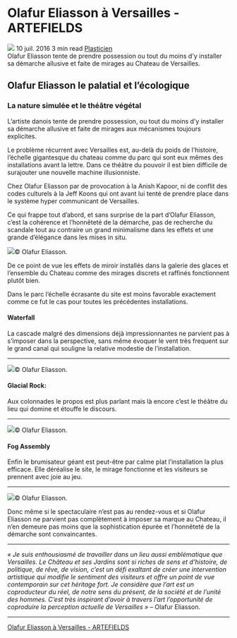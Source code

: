 # Olafur Eliasson à Versailles - ARTEFIELDS
![](Olafur%20Eliasson%20a%CC%80%20Versailles%20-%20ARTEFIELDS/olafur-eliassoneliassonversaillesinstallation2016contemporary-art-e1487726160211.jpg) 
10 juil. 2016    3 min read   [Plasticien](https://www.artefields.net/topic/plasticien/)  
Olafur Eliasson tente de prendre possession ou tout du moins d'y installer sa démarche allusive et faite de mirages au Chateau de Versailles.
## Olafur Eliasson le palatial et l’écologique

### La nature simulée et le théâtre végétal

L’artiste danois tente de prendre possession, ou tout du moins d’y installer sa démarche allusive et faite de mirages aux mécanismes toujours explicites.

Le problème récurrent avec Versailles est, au-delà du poids de l’histoire, l’échelle gigantesque du chateau comme du parc qui sont eux mêmes des installations avant la lettre. Dans ce théâtre du pouvoir il est bien difficile de surajouter une nouvelle machine illusionniste.

Chez Olafur Eliasson par de provocation à la Anish Kapoor, ni de conflit des codes culturels à la Jeff Koons qui ont avant lui tenté de prendre place dans le système hyper communicant de Versailles.

Ce qui frappe tout d’abord, et sans surprise de la part d’Olafur Eliasson, c’est la cohérence et l’honnêteté de la démarche, pas de recherche du scandale tout au contraire un grand minimalisme dans les effets et une grande d’élégance dans les mises in situ.

![](Olafur%20Eliasson%20a%CC%80%20Versailles%20-%20ARTEFIELDS/olafur-eliassoneliassonversaillesinstallation2016contemporary-art-1024x512.jpg)© Olafur Eliasson.

De ce point de vue les effets de miroir installés dans la galerie des glaces et l’ensemble du Chateau comme des mirages discrets et raffinés fonctionnent plutôt bien.

Dans le parc l’échelle écrasante du site est moins favorable exactement comme ce fut le cas pour toutes les précédentes installations.

#### Waterfall

La cascade malgré des dimensions déjà impressionnantes ne parvient pas à s’imposer dans la perspective, sans même évoquer le vent très frequent sur le grand canal qui souligne la relative modestie de l’installation.

---

![](Olafur%20Eliasson%20a%CC%80%20Versailles%20-%20ARTEFIELDS/olafur-eliassonversailles2016installationcontemporary-artartland-art.010-1024x1024.jpg)© Olafur Eliasson.

#### Glacial Rock:

Aux colonnades le propos est plus parlant mais là encore c’est le théâtre du lieu qui domine et étouffe le discours.

---

![](Olafur%20Eliasson%20a%CC%80%20Versailles%20-%20ARTEFIELDS/olafur-eliassonversailles2016installationcontemporary-artartland-art.023-1024x683.jpg)© Olafur Eliasson.

#### Fog Assembly

Enfin le brumisateur géant est peut-être par calme plat l’installation la plus efficace. Elle déréalise le site, le mirage fonctionne et les visiteurs se prennent avec joie au jeu.

---

![](Olafur%20Eliasson%20a%CC%80%20Versailles%20-%20ARTEFIELDS/IMG.065423.752-1024x683.jpg)© Olafur Eliasson.

Donc même si le spectaculaire n’est pas au rendez-vous et si Olafur Eliasson ne parvient pas complètement à imposer sa marque au Chateau, il n’en demeure pas moins que la sophistication épurée et l’honnêteté de la démarche sont convaincantes.

---

*« Je suis enthousiasmé de travailler dans un lieu aussi emblématique que Versailles. Le Château et*
*ses Jardins sont si riches de sens et d’histoire, de politique, de rêve, de vision, c’est un défi exaltant de*
*créer une intervention artistique qui modifie le sentiment des visiteurs et offre un point de vue*
*contemporain sur cet héritage fort. Je considère que l’art est un coproducteur du réel, de notre sens du*
*présent, de la société et de l’unité des hommes. C’est très inspirant d’avoir à travers l’art l’opportunité*
*de coproduire la perception actuelle de Versailles »* – Olafur Eliasson.

---

[Olafur Eliasson à Versailles - ARTEFIELDS](https://www.artefields.net/olafur-eliasson-versailles/)
